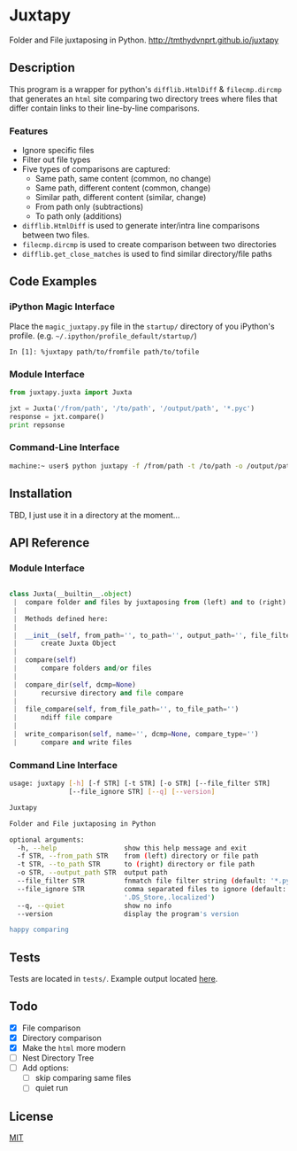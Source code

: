Juxtapy
=======
Folder and File juxtaposing in Python. http://tmthydvnprt.github.io/juxtapy

Description
-----------

This program is a wrapper for python's `difflib.HtmlDiff` & `filecmp.dircmp` that generates an `html` site comparing two directory trees where files that differ contain links to their line-by-line comparisons.

### Features
* Ignore specific files
* Filter out file types
* Five types of comparisons are captured:
    * Same path, same content (common, no change)
    * Same path, different content (common, change)
    * Similar path, different content (similar, change)
    * From path only (subtractions)
    * To path only (additions)
* `difflib.HtmlDiff` is used to generate inter/intra line comparisons between two files.
* `filecmp.dircmp` is used to create comparison between two directories
* `difflib.get_close_matches` is used to find similar directory/file paths

Code Examples
-------------

### iPython Magic Interface

Place the `magic_juxtapy.py` file in the `startup/` directory of you iPython's profile. (e.g. `~/.ipython/profile_default/startup/`)

    In [1]: %juxtapy path/to/fromfile path/to/tofile

### Module Interface

```python
from juxtapy.juxta import Juxta

jxt = Juxta('/from/path', '/to/path', '/output/path', '*.pyc')
response = jxt.compare()
print repsonse
```

### Command-Line Interface

```sh
machine:~ user$ python juxtapy -f /from/path -t /to/path -o /output/path --file_filter *.pyc
```

Installation
------------
TBD, I just use it in a directory at the moment...

API Reference
-------------

### Module Interface
```python

class Juxta(__builtin__.object)
 |  compare folder and files by juxtaposing from (left) and to (right) directories
 |  
 |  Methods defined here:
 |  
 |  __init__(self, from_path='', to_path='', output_path='', file_filter=None, file_ignore=None, quiet=False)
 |      create Juxta Object
 |  
 |  compare(self)
 |      compare folders and/or files
 |  
 |  compare_dir(self, dcmp=None)
 |      recursive directory and file compare
 |  
 |  file_compare(self, from_file_path='', to_file_path='')
 |      ndiff file compare
 |  
 |  write_comparison(self, name='', dcmp=None, compare_type='')
 |      compare and write files
```

### Command Line Interface
```sh
usage: juxtapy [-h] [-f STR] [-t STR] [-o STR] [--file_filter STR]
               [--file_ignore STR] [--q] [--version]

Juxtapy

Folder and File juxtaposing in Python

optional arguments:
  -h, --help                 show this help message and exit
  -f STR, --from_path STR    from (left) directory or file path
  -t STR, --to_path STR      to (right) directory or file path
  -o STR, --output_path STR  output path
  --file_filter STR          fnmatch file filter string (default: '*.pyc')
  --file_ignore STR          comma separated files to ignore (default:
                             '.DS_Store,.localized')
  --q, --quiet               show no info
  --version                  display the program's version

happy comparing
```

Tests
-----
Tests are located in `tests/`.  Example output located [here](http://tmthydvnprt.github.io/juxtapy/from_compare_to/index.html).

Todo
----
* [x] File comparison
* [x] Directory comparison
* [x] Make the `html` more modern
* [ ] Nest Directory Tree
* [ ] Add options:
    * [ ] skip comparing same files
    * [ ] quiet run

License
-------
[MIT](https://github.com/tmthydvnprt/juxtapy/blob/master/LICENSE)
